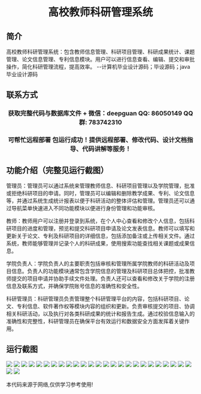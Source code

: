 <p><h1 align="center">高校教师科研管理系统</h1></p>

## 简介
高校教师科研管理系统：包含教师信息管理、科研项目管理、科研成果统计、课题管理、论文信息管理、专利信息模块。用户可以进行信息查看、编辑、提交和审批操作，简化科研管理流程，提高效率。    --计算机毕业设计源码；毕设源码；java毕业设计源码


## 联系方式
<p><h3 align="center">获取完整代码与数据库文件 + 微信：deepguan QQ: 86050149 QQ群: 783742310</h3></p>
<p><h3 align="center">可帮忙远程部署 包运行成功！提供远程部署、修改代码、设计文档指导、代码讲解等服务！</h3></p>

## 功能介绍（完整见运行截图）
管理员：管理员可以通过系统来管理教师信息、科研项目管理以及学院管理，批准或拒绝科研项目的申请。同时，管理员可以编辑和删除教学成果、专利、论文信息等，并通过系统生成统计报表以便于科研活动的整体评估和管理。管理员还可以通过导航菜单快速进入不同功能模块以便进行身份管理和功能审核。

教师：教师用户可以注册并登录到系统，在个人中心查看和修改个人信息，包括科研项目的进度和管理，预览和提交科研项目申请及论文发表信息。教师可以填写和更新关于论文、专利及科研项目的详细信息，包括添加备注或上传相关文件。通过系统，教师能够管理并记录个人的科研成果，使用搜索功能查找相关课题或成果信息。

学院负责人：学院负责人的主要职责包括审核和管理所属学院教师的科研活动及项目信息。负责人的功能模块通常包含学院信息的管理及科研项目总体把控，批准教师提交的项目申请并协助手续文件处理。负责人还可以查看和修改关于学院的注册信息及联系方式，并确保学院账号信息的准确性和安全性。

科研管理员：科研管理员负责管理整个科研管理平台的内容，包括科研项目、论文、专利信息、软件著作权等模块内容的组织和更新。负责审核提交的项目、协调相关科研活动，以及执行对各类科研成果的统计和报告生成。通过校验信息输入的准确性和完整性，科研管理员在确保平台有效运行和数据安全方面发挥着关键作用。


## 运行截图
![](https://bs-1329754181.cos.ap-shanghai.myqcloud.com/spring/HigherEducationResearchManagementSystem/img/001.jpg)
![](https://bs-1329754181.cos.ap-shanghai.myqcloud.com/spring/HigherEducationResearchManagementSystem/img/002.jpg)
![](https://bs-1329754181.cos.ap-shanghai.myqcloud.com/spring/HigherEducationResearchManagementSystem/img/003.jpg)
![](https://bs-1329754181.cos.ap-shanghai.myqcloud.com/spring/HigherEducationResearchManagementSystem/img/004.jpg)
![](https://bs-1329754181.cos.ap-shanghai.myqcloud.com/spring/HigherEducationResearchManagementSystem/img/005.jpg)
![](https://bs-1329754181.cos.ap-shanghai.myqcloud.com/spring/HigherEducationResearchManagementSystem/img/006.jpg)
![](https://bs-1329754181.cos.ap-shanghai.myqcloud.com/spring/HigherEducationResearchManagementSystem/img/007.jpg)
![](https://bs-1329754181.cos.ap-shanghai.myqcloud.com/spring/HigherEducationResearchManagementSystem/img/008.jpg)
![](https://bs-1329754181.cos.ap-shanghai.myqcloud.com/spring/HigherEducationResearchManagementSystem/img/009.jpg)
![](https://bs-1329754181.cos.ap-shanghai.myqcloud.com/spring/HigherEducationResearchManagementSystem/img/010.jpg)
![](https://bs-1329754181.cos.ap-shanghai.myqcloud.com/spring/HigherEducationResearchManagementSystem/img/011.jpg)
![](https://bs-1329754181.cos.ap-shanghai.myqcloud.com/spring/HigherEducationResearchManagementSystem/img/012.jpg)
![](https://bs-1329754181.cos.ap-shanghai.myqcloud.com/spring/HigherEducationResearchManagementSystem/img/013.jpg)
![](https://bs-1329754181.cos.ap-shanghai.myqcloud.com/spring/HigherEducationResearchManagementSystem/img/014.jpg)
![](https://bs-1329754181.cos.ap-shanghai.myqcloud.com/spring/HigherEducationResearchManagementSystem/img/015.jpg)
![](https://bs-1329754181.cos.ap-shanghai.myqcloud.com/spring/HigherEducationResearchManagementSystem/img/016.jpg)
![](https://bs-1329754181.cos.ap-shanghai.myqcloud.com/spring/HigherEducationResearchManagementSystem/img/017.jpg)
![](https://bs-1329754181.cos.ap-shanghai.myqcloud.com/spring/HigherEducationResearchManagementSystem/img/018.jpg)
![](https://bs-1329754181.cos.ap-shanghai.myqcloud.com/spring/HigherEducationResearchManagementSystem/img/019.jpg)
![](https://bs-1329754181.cos.ap-shanghai.myqcloud.com/spring/HigherEducationResearchManagementSystem/img/020.jpg)
![](https://bs-1329754181.cos.ap-shanghai.myqcloud.com/spring/HigherEducationResearchManagementSystem/img/021.jpg)
![](https://bs-1329754181.cos.ap-shanghai.myqcloud.com/spring/HigherEducationResearchManagementSystem/img/022.jpg)
![](https://bs-1329754181.cos.ap-shanghai.myqcloud.com/spring/HigherEducationResearchManagementSystem/img/023.jpg)
![](https://bs-1329754181.cos.ap-shanghai.myqcloud.com/spring/HigherEducationResearchManagementSystem/img/024.jpg)
![](https://bs-1329754181.cos.ap-shanghai.myqcloud.com/spring/HigherEducationResearchManagementSystem/img/025.jpg)
![](https://bs-1329754181.cos.ap-shanghai.myqcloud.com/spring/HigherEducationResearchManagementSystem/img/026.jpg)
![](https://bs-1329754181.cos.ap-shanghai.myqcloud.com/spring/HigherEducationResearchManagementSystem/img/027.jpg)

<p>本代码来源于网络,仅供学习参考使用!</p>

